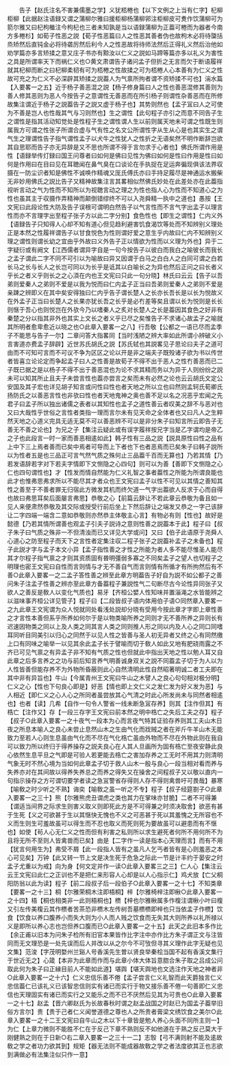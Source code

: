 <!-- { "loadSidebar": true } -->
　　告子【赵氏注名不害兼儒墨之学】义犹桮棬也【以下文例之上当有仁字】杞柳柜柳【此据赵注语録又谓之蒲柳尔雅曰援柜柳杨蒲柳郛注柜柳皮可煑作饮蒲柳可为箭尔雅又曰杞枸檵注今枸杞也三者未知孰是当以语録蒲柳为正葢可棬而为器者今南方多棬杉】如荀子性恶之説【荀子性恶篇曰人之性恶其善者伪也故枸木必将待櫽括烝矫然后直钝金必将待砻厉然后利今人之性恶故将待师法然后正得礼义然后治他如劝学篇亦多言矫揉之意又庄子书亦有黥汝以仁义之説如马蹄等篇亦多以礼义为害性之具是所谓率天下而祸仁义也○黄文肃谓告子诸问孟子但折之无言而欠于断语履祥就其杞柳而断之曰杞柳柔韧有可为桮棬之性故揉之可为桮棬人心本善有为仁义之性故可充之为仁义不必深辟其矫揉之説葢人为气禀所拘者谓不资矫揉不可也】湍水篇【入要畧一之五】近于杨子善恶混之説【杨子修身篇曰人之性也善恶混修其善则为善人修其恶则为恶人今按告子之意谓性无善恶而在所引杨子则谓性杂善恶而在所修故集注谓近于杨子之説葢告子之説又虚于杨子也】其势则然也【孟子冝曰人之可使为不善是岂人也性哉其气与习则然也】生之谓性【此句程子亦引之而意不同告子生之谓性是指其活动知觉处是性程子生之谓性谓人生以前则属天地未可谓之性既生则属我方可谓之性张子所谓合虚与气有性之名文公所谓性字从生从心是也其实生之谓气生之理谓性告子指气谓性孟子以犬牛之性犹人之性折之无语矣然不明作断辞岂欲其自思耶而告子亦无异辞是又不思也所谓不得于言勿求于心者也】佛氏所谓作用是性【语録举传灯録曰国王问尊者曰如何是佛曰见性为佛曰如何是性曰作用是性曰如何是作用曰在目曰见在耳聴闻在鼻气臭在口谈论在手执捉在足运奔徧现俱该法界収摄在一防尘识者知是佛性不诚唤作精魂又厐氏傅氏亦曰手持足履尽是神通运水搬柴无非妙用佛氏之説比告子又精神故集注言其畧相似然佛氏妙处在此差处亦在此葢指视听言动之气为性而不知所以为视聴言动之理之为性也指人心为性而不知道心之为性也虽其主于収摄作弄精神而颠倒错缪终不可以入尧舜精一执中之道也】愚按【王文宪曰此段论性大防及告子误根可谓明白然告子以气言性而不言气字出孟子以理言性而亦不言理字出至程子张子方以此二字分别】食色性也【即生之谓性】仁内义外【语録告子只知得人心却不知有道心但见趋利避害饥食渴饮等处而不知辨别义理处正是本然之性履祥谓告子以甘食悦色为性则谓好爱之意生乎内故曰仁内不知辨别义理之谓性则谓长幼之宜由乎外故曰义外告子正以情欲为性而以义理为外也】异于二字疑衍或有阙文【江西儒者谓异字自是一句今按告子以彼白而我白之喻彼长而我长之孟子谓此二字不同不可引以为喻故曰异又因谓于白马之白白人之白同可谓之白若长马之长与长人之长岂可同以为长乎是诋其以白喻长之为异也然后正问之曰长者义乎长之者义乎则长之之心湏在内也王文宪曰只此一句分晓】林氏曰云云【告子以吾弟则爱秦人之弟则不爱是以我为悦而曰仁内孟子正当曰吾弟则爱秦人之弟则不爱是亲踈之辨即义在其中矣安得独曰仁内乎告子谓长楚人之长亦长吾长是以长为悦故义在外孟子正当曰长楚人之长果亦犹长吾之长乎是必冇差等矣且谓以长为悦则是长长则惬于吾心也则悦岂在外欤今乃以嗜秦人之炙对长楚人之长是葢因其食色之好非有秦楚之分以指其非外也其实上文长之者义乎已尽之矣惟告子不求诸心故孟子之喻就其所明者愈卑愈近以晓之也○此章入要畧一之八】行吾敬【公都之一语已尽而孟季子不能思与告子一尔】二章问答大指畧同【当时浅陋之辨大率如此所谓小辨破义小言害道亦费孟子辞辟】近世苏氏胡氏之説【苏氏轼也其説畧见子思论曰夫子之道可由而不可知可言而不可议不争为区区之论以开是非之端夫子既殁诸子欲为书以传世者皆喜立论论定而争起孟子曰人之性善是故荀子不得不出于恶人之性冇善恶而已二子既已据之是以杨子不得不出于善恶混也为论不求其精而务以为异于人则纷纷之説未可以知其所止且夫子未尝言性也葢亦尝言之矣而未有必然之论也云云胡氏文定公安国及其子宏也详见胡子知言或问性曰性也者天地之所以立也曰然则孟轲氏荀卿氏扬防氏之以善恶言性也非欤曰性也者天地鬼神之奥也善不足以名之况恶乎宏闻之先君子曰孟子所以独出诸儒之表者以其知性也孟子之道性善云者叹美之辞不与恶对也又曰大哉性乎世俗之言性者类指一理而言尔未有见天命之全体者也又曰凡人之生粹然天地之心道义完具无适无莫不可以善恶辨不可以是非分朱子曰知言所云即告子无善无不善之论也】为兄之子【集注云疑此或有误字履祥按兄字当是乙字谓均是帝乙之子也此段言一时一家而善恶相逺如此】韩子性有三品之説【説具原性曰性之品有上中下三上焉者善而已矣中焉者可导而上下者也下也者恶焉而已矣朱子曰韩子説所以为性者五是也三品正可言气然气质之殊何止三品葢千百而无算也】乃若其情【乃若发语辞若字对下若夫字情即下文恻隐之心四句】则可以为善【善即下文恻隐之心仁也四句谓性也】才【性发而情自然能为仁义礼智之事者葢性之所能为所谓良能也此才也惟弗思弗求所以不能尽其才者众也王文宪曰孟子以性不可见以其情之善知其性之善至于不善者罪无归宿此方微发其机而终欠道一气字出葢欲人反求于心而自得也故曰弗思耳矣后面屡言弗思】恭敬之心【前篇云辞让不若此章云恭敬为备且如一见人来便肃然恭敬及其交际或授受行前后坐上下然后辞让之端发又恭之一字己该辞让二字四端一端含二意如恭敬则亦然恭主体敬主心言】有物必有则【性也】故好是懿德【乃若其情所谓善也观孟子引夫子説诗之意则性善之説葢本于此】程子曰【叔子朱子曰气质之殊非一不但清浊而已又详见大学或问】又曰【伯子此语原于尧舜人心道心之防至程子而天下之言性者定集注収二程子张子之説葢补孟子之未备也】程子此説才字与孟子本文小异【孟子指性善之才性之所能为者人多不能尽惟圣人能尽其才尔程子指气禀之才则其资质固有昬明彊弱多寡之不同矣孟子之望人也切程子之明理也密王文宪曰自性而言则情与才无不善自气而言则情有所循才有所拘然后有不善○此章入要畧一之二孟子答性善之辨至此章方明葢告子好自为説不如公都子之善问朱子注孟子性善之辨亦至此章方备葢程子兼説性气二句断尽古今论性异同张子又欲人之善反是敎人以变化气质也】易牙【齐桓公嬖人性知味并置淄渑之水皆能辨之以滋味事齐桓公详见管子】程子曰【二段皆叔子语内体用伯子语○同然章入要畧一之九此章王文宪谓为众人悦就同处看浅处説却分晓有受用今按此章才字即上章性善之才言性本善但系乎所养如何尔于是以物类喻所养之同则才无不善所养之异则长有迟速因物类之同以上及人类之同其言人类之同则推人形之同以内及人心之同口同嗜耳同听目同美引以归心之同然于以见人性之皆善与圣人初无异者又终之心有同然缴上口有同味之喻举一以见其余此孟子长于譬喻而切于敎人如此又地有肥硗雨露之不齐已可见气禀之有异孟子非不知有气质之性也但就此中指出天地之性以勉人耳又自此章之后多言养之之功与前后知言养气明善诚身双关之説不同葢孟子切于为人以为人性皆善但能存养不为外物所昏蔽则此心自然清明此性自然昭著明诚二者工夫即在其中非有异旨也】牛山【今属青州王文宪曰牛山之木譬人之良心句句相对极分明】仁义之心【性也下句良心即是】好恶【情也即上文仁义之发仁发为好义发为恶】与人相近【即仁义之心人心之所同者虽尝放其心气清之时此心所发尚未与同然者相逺也】也者【读】几希【自作一句令人警省一线未断急冝存养】则其【注作但其】有梏亡【注作又】存【一段三存字王文宪曰前本然之明中梏亡之失后工夫之存】程子【叔子○此章入要畧一之十夜气一段本为心而言夜气特其证验存养则其工夫山木日夜之所息本喻人之良心未尝止息然山木之生由气化而戕贼之者在斧斤牛羊山木无能致力至若人心则生息虽由气化而不尽在气化梏亡虽由外物而不尽在外物此则在我自可以致力所以终归于得养操存之説夫良心在人其人旦画所为固有梏亡至夜安静此良心依然生息平旦之气即是可验人若更能去梏亡之害加存养之工无时不用其力则清明气象无时不然心境为当如何此章孟子切于救人山木一殷与良心一段当相对看而养与失养亦对在其间故以得养失养总之而养之得失又在操舍之间程叔子又以敬以直内一句指示操存之方可谓切要学者读之急冝警省存得则人存不得则禽兽吁可畏哉】暴寒【喻敎之时少听之不熟】诲奕【喻敎之虽一听之不专】程子【叔子经筵劄子○此章入要畧一之三十】熊【尔雅熊虎丑谓虎之类也其力在掌味亦甘脆】二者不可得兼【谓适当间界之际求生则害义取义则即死此方是不可得兼之时须决取舍】欲恶有甚于生死【义之可欲甚于生以其惬快无愧也不义之可恶甚于死以其羞愧之无所容也不义而生则生可羞故虽可以得生而不忍也取义而死则死为要故虽可以避患而有不惬也】如使【茍人心无仁义之性而但有利害之私则所以求生避死者何所不用何所不为且将无所不至则人皆禽兽而已矣】由是【二字作一读是指本心天理而言】而有不用【犹言何用生为】弗受不屑【此一段指人皆有之虽凡人乞丐者皆有是心则羞恶之本心可见矣】万钟【此又转一节上文是决生死于危急之际此一节是计丰约于晏安之时孟子尤重以为戒】向为身【何文定并作一读○此章入要畧三之三】仁人心【集注云云王文宪曰此仁之正训也不是把仁来形容人心却是以人心指示仁】鸡犬放【亡父桐阳防翁以此为读】程子【前二段叔子后一段伯子○此章入要畧一之十七】不知类章【要畧一之十三】桐【尔雅荣桐木注即梧桐】梓【尔雅椅梓注即楸○此章入要畧一之十四】梧【桐也相类非一此则梧桐也】槚【梓也尔雅楸属多作椱注谓楸小叶曰椱又引左传美椱云其作槚者苦茶恐非槚木左传树吾墓槚槚即梓也只当依孟子作槚】饮食【饮食以养口腹养小而失大则为小人而人贱之饮食而无失其大则所养以礼所禄以义是即所以养心志也岂但养口腹而已○此章入要畧一之十五】此天之此旧本多作比【余正甫以旧本为问朱子检所有旧官本果皆作比字注中亦作比方朱子谓正文与注皆同而无文理恐是一处先误而后人并改以从之尔今不可攷但寻其义理作此字无疑也见文集】范浚【字茂明婺州兰谿人号香溪先生曽以贤良举秦桧当国不起有香溪文集行于世近无之】心箴【本非为此章而作而与此章小体大体旨意脗合朱子取之吕成公问取此何为朱子曰正縁目前人不能如此道】堪舆【堪天舆地也文选注作天地之神者非○此章入要畧一之十六】仁义忠信乐善不倦【孟子尝言仁义礼智而此天爵独言仁义忠信葢仁已该礼义已该智忠信则实有诸已而实行于物又接乐善不倦一句善即仁义忠信也天理固实有诸已而实行之又能乐之而不已不厌然后见其为可贵也○此章入要畧一之十七】赵孟【晋六卿赵氏为长故春秋时谓之赵孟战国之时赵已为国孟子葢举旧俗方言尔】贵【贵于己者仁义闻誉道德之尊也人之所贵者膏梁文绣饮食之美尔○此章入要畧一之十二王文宪曰自牛山之木以下十章皆是勉人养心头面不同所主则一】为仁【上章力微则不能胜不仁在于反己下章不熟则反不如他道在于熟之反己莫大于刚健熟之则在于日新○右二章入要畧一之三十一二】志彀【弓不满则射不能及逺故敎之学之者功力欲其到】规矩【器无法则不能成器故敎之学之者法度欲其正也志欲到满做必有法集注似只作一意】
